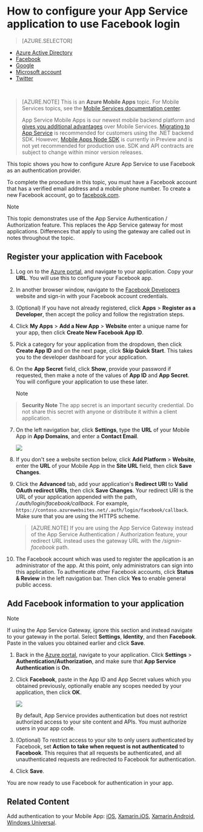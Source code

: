 <properties
    pageTitle="How to configure Facebook authentication for your App Services application"
    description="Learn how to configure Facebook authentication for your App Services application."
    services="app-service\mobile"
    documentationCenter=""
    authors="mattchenderson" 
    manager="dwrede"
    editor=""/>

<tags
    ms.service="app-service-mobile"
    ms.workload="mobile"
    ms.tgt_pltfrm="na"
    ms.devlang="multiple"
    ms.topic="article"
    ms.date="11/20/2015"
    ms.author="mahender"/>

# How to configure your App Service application to use Facebook login
> [AZURE.SELECTOR]
- [Azure Active Directory](../articles/app-service-mobile/app-service-mobile-how-to-configure-active-directory-authentication.md)
- [Facebook](../articles/app-service-mobile/app-service-mobile-how-to-configure-facebook-authentication.md)
- [Google](../articles/app-service-mobile/app-service-mobile-how-to-configure-google-authentication.md)
- [Microsoft account](../articles/app-service-mobile/app-service-mobile-how-to-configure-microsoft-authentication.md)
- [Twitter](../articles/app-service-mobile/app-service-mobile-how-to-configure-twitter-authentication.md)


&nbsp;

>[AZURE.NOTE] This is an **Azure Mobile Apps** topic. For Mobile Services topics, see the [Mobile Services documentation center](/documentation/services/mobile-services/).
>
>App Service Mobile Apps is our newest mobile backend platform and [gives you additional advantages](app-service-mobile-value-prop-migration-from-mobile-services.md) over Mobile Services. [Migrating to App Service](app-service-mobile-migrating-from-mobile-services.md) is  recommended for customers using the .NET backend SDK. However, [Mobile Apps Node SDK](https://github.com/azure/azure-mobile-apps-node) is currently in Preview and is not yet recommended for production use. SDK and API contracts are subject to change within minor version releases.


This topic shows you how to configure Azure App Service to use Facebook as an authentication provider.

To complete the procedure in this topic, you must have a Facebook account that has a verified email address and a mobile phone number. To create a new Facebook account, go to [facebook.com](http://go.microsoft.com/fwlink/p/?LinkId=268285).

> [!NOTE]
> This topic demonstrates use of the App Service Authentication / Authorization feature. This replaces the App Service gateway for most applications. Differences that apply to using the gateway are called out in notes throughout the topic.
> 
> 
## <a name="register"> </a>Register your application with Facebook
1. Log on to the [Azure portal](https://portal.azure.com/), and navigate to your application. Copy your **URL**. You will use this to configure your Facebook app.

2. In another browser window, navigate to the [Facebook Developers](http://go.microsoft.com/fwlink/p/?LinkId=268286) website and sign-in with your Facebook account credentials.

3. (Optional) If you have not already registered, click **Apps** > **Register as a Developer**, then accept the policy and follow the registration steps.

4. Click **My Apps** > **Add a New App** > **Website** enter a unique name for your app, then click **Create New Facebook App ID**.

5. Pick a category for your application from the dropdown, then click **Create App ID** and on the next page, click **Skip Quick Start**. This takes you to the developer dashboard for your application.

6. On the **App Secret** field, click **Show**, provide your password if requested, then make a note of the values of **App ID** and **App Secret**. You will configure your application to use these later.

   > [!NOTE]
> **Security Note**
>  The app secret is an important security credential. Do not share this secret with anyone or distribute it within a client application.
> 
7. On the left navigation bar, click **Settings**, type the **URL** of your Mobile App in **App Domains**, and enter a **Contact Email**. 

    ![][0]

8. If you don't see a website section below, click **Add Platform** > **Website**, enter the **URL** of your Mobile App in the **Site URL** field, then click **Save Changes**.

9. Click the **Advanced** tab, add your application's **Redirect URI** to **Valid OAuth redirect URIs**, then click **Save Changes**. Your redirect URI is the URL of your application appended with the path, */.auth/login/facebook/callback*. For example, `https://contoso.azurewebsites.net/.auth/login/facebook/callback`. Make sure that you are using the HTTPS scheme.


    > [AZURE.NOTE]
    If you are using the App Service Gateway instead of the App Service Authentication / Authorization feature, your redirect URL instead uses the gateway URL with the _/signin-facebook_ path.


1. The Facebook account which was used to register the application is an administrator of the app. At this point, only administrators can sign into this application. To authenticate other Facebook accounts, click **Status & Review** in the left navigation bar. Then click **Yes** to enable general public access.

## <a name="secrets"> </a>Add Facebook information to your application
> [!NOTE]
> If using the App Service Gateway, ignore this section and instead navigate to your gateway in the portal. Select **Settings**, **Identity**, and then **Facebook**. Paste in the values you obtained earlier and click **Save**.
> 
> 
1. Back in the [Azure portal](https://portal.azure.com/), navigate to your application. Click **Settings** > **Authentication/Authorization**, and make sure that **App Service Authentication** is **On**.

2. Click **Facebook**, paste in the App ID and App Secret values which you obtained previously, optionally enable any scopes needed by your application, then click **OK**.

   ![][1]

   By default, App Service provides authentication but does not restrict authorized access to your site content and APIs. You must authorize users in your app code. 

3. (Optional) To restrict access to your site to only users authenticated by Facebook, set **Action to take when request is not authenticated** to **Facebook**. This requires that all requests be authenticated, and all unauthenticated requests are redirected to Facebook for authentication.

4. Click **Save**. 


You are now ready to use Facebook for authentication in your app.

## <a name="related-content"> </a>Related Content
Add authentication to your Mobile App: [iOS][ios-get-started-users], [Xamarin.iOS][xamarin-ios-get-started-users], [Xamarin.Android][xamarin-android-get-started-users], [Windows Universal][windows-get-started-users].


[windows-get-started-users]: ../article/app-service-mobile/app-service-mobile-windows-store-dotnet-get-started-users.md
[xamarin-ios-get-started-users]: ../article/app-service-mobile/app-service-mobile-xamarin-ios-get-started-users.md
[xamarin-android-get-started-users]: ../article/app-service-mobile/app-service-mobile-xamarin-android-get-started-users.md
[ios-get-started-users]: ../article/app-service-mobile/app-service-mobile-ios-get-started-users.md


<!-- Images. -->

[0]: ./media/app-service-mobile-how-to-configure-facebook-authentication/app-service-facebook-dashboard.png
[1]: ./media/app-service-mobile-how-to-configure-facebook-authentication/mobile-app-facebook-settings.png

<!-- URLs. -->

[Facebook Developers]: http://go.microsoft.com/fwlink/p/?LinkId=268286
[facebook.com]: http://go.microsoft.com/fwlink/p/?LinkId=268285
[Get started with authentication]: /en-us/develop/mobile/tutorials/get-started-with-users-dotnet/
[Azure portal]: https://portal.azure.com/